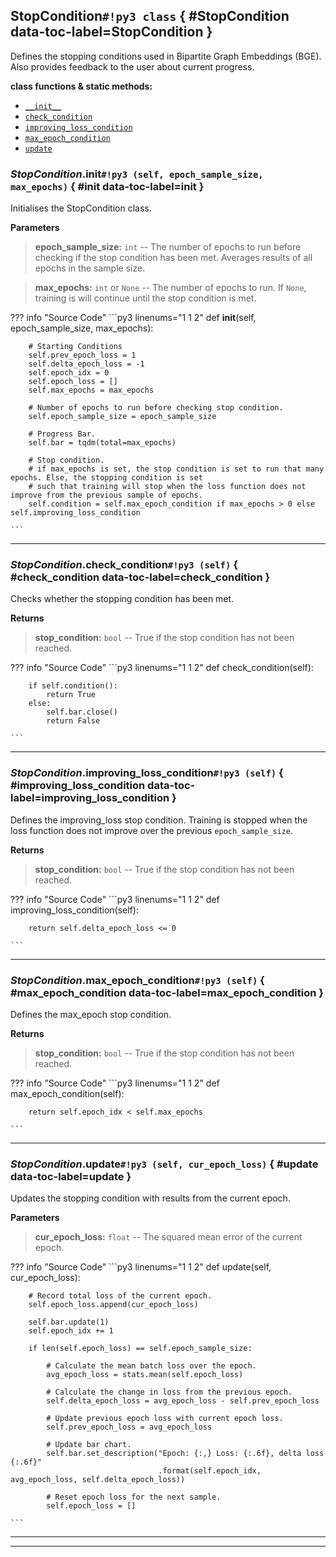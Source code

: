 ## **StopCondition**`#!py3 class` { #StopCondition data-toc-label=StopCondition }

Defines the stopping conditions used in Bipartite Graph Embeddings (BGE). Also provides feedback to the user about
current progress.

**class functions & static methods:** 

 - [`__init__`](#__init__)
 - [`check_condition`](#check_condition)
 - [`improving_loss_condition`](#improving_loss_condition)
 - [`max_epoch_condition`](#max_epoch_condition)
 - [`update`](#update)

### *StopCondition*.**__init__**`#!py3 (self, epoch_sample_size, max_epochs)` { #__init__ data-toc-label=__init__ }

Initialises the StopCondition class.

**Parameters**
> **epoch_sample_size:** ``int`` -- The number of epochs to run before checking if the stop condition has been
met. Averages results of all epochs in the sample size.

> **max_epochs:** ``int`` or ``None`` -- The number of epochs to run. If ``None``, training is will continue
until the stop condition is met.


??? info "Source Code" 
	```py3 linenums="1 1 2" 
	def __init__(self, epoch_sample_size, max_epochs):
	    
	
	    # Starting Conditions
	    self.prev_epoch_loss = 1
	    self.delta_epoch_loss = -1
	    self.epoch_idx = 0
	    self.epoch_loss = []
	    self.max_epochs = max_epochs
	
	    # Number of epochs to run before checking stop condition.
	    self.epoch_sample_size = epoch_sample_size
	
	    # Progress Bar.
	    self.bar = tqdm(total=max_epochs)
	
	    # Stop condition.
	    # if max_epochs is set, the stop condition is set to run that many epochs. Else, the stopping condition is set
	    # such that training will stop when the loss function does not improve from the previous sample of epochs.
	    self.condition = self.max_epoch_condition if max_epochs > 0 else self.improving_loss_condition
	
	```

______

### *StopCondition*.**check_condition**`#!py3 (self)` { #check_condition data-toc-label=check_condition }

Checks whether the stopping condition has been met.

**Returns**
> **stop_condition:** ``bool`` -- True if the stop condition has not been reached.


??? info "Source Code" 
	```py3 linenums="1 1 2" 
	def check_condition(self):
	    
	    if self.condition():
	        return True
	    else:
	        self.bar.close()
	        return False
	
	```

______

### *StopCondition*.**improving_loss_condition**`#!py3 (self)` { #improving_loss_condition data-toc-label=improving_loss_condition }

Defines the improving_loss stop condition. Training is stopped when the loss function does not improve over the
previous ``epoch_sample_size``.

**Returns**
> **stop_condition:** ``bool`` -- True if the stop condition has not been reached.


??? info "Source Code" 
	```py3 linenums="1 1 2" 
	def improving_loss_condition(self):
	    
	    return self.delta_epoch_loss <= 0
	
	```

______

### *StopCondition*.**max_epoch_condition**`#!py3 (self)` { #max_epoch_condition data-toc-label=max_epoch_condition }

Defines the max_epoch stop condition.

**Returns**
> **stop_condition:** ``bool`` -- True if the stop condition has not been reached.


??? info "Source Code" 
	```py3 linenums="1 1 2" 
	def max_epoch_condition(self):
	    
	    return self.epoch_idx < self.max_epochs
	
	```

______

### *StopCondition*.**update**`#!py3 (self, cur_epoch_loss)` { #update data-toc-label=update }

Updates the stopping condition with results from the current epoch.

**Parameters**
> **cur_epoch_loss:** ``float`` -- The squared mean error of the current epoch.


??? info "Source Code" 
	```py3 linenums="1 1 2" 
	def update(self, cur_epoch_loss):
	    
	
	    # Record total loss of the current epoch.
	    self.epoch_loss.append(cur_epoch_loss)
	
	    self.bar.update(1)
	    self.epoch_idx += 1
	
	    if len(self.epoch_loss) == self.epoch_sample_size:
	
	        # Calculate the mean batch loss over the epoch.
	        avg_epoch_loss = stats.mean(self.epoch_loss)
	
	        # Calculate the change in loss from the previous epoch.
	        self.delta_epoch_loss = avg_epoch_loss - self.prev_epoch_loss
	
	        # Update previous epoch loss with current epoch loss.
	        self.prev_epoch_loss = avg_epoch_loss
	
	        # Update bar chart.
	        self.bar.set_description("Epoch: {:,} Loss: {:.6f}, delta loss {:.6f}"
	                                 .format(self.epoch_idx, avg_epoch_loss, self.delta_epoch_loss))
	
	        # Reset epoch loss for the next sample.
	        self.epoch_loss = []
	
	```

______


______


